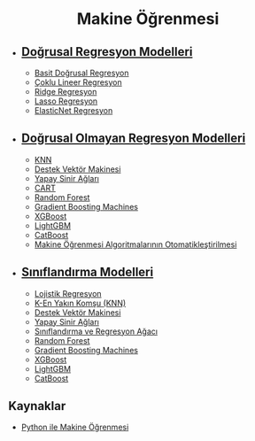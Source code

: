 <h1 align="center"> Makine Öğrenmesi </h1>

* ## [Doğrusal Regresyon Modelleri](https://github.com/kubrakurt/machine_learning_resource/tree/main/1%20-%20Doğrusal%20Regresyon%20Modelleri)
  * [Basit Doğrusal Regresyon](https://github.com/kubrakurt/machine_learning_resource/blob/main/1%20-%20Doğrusal%20Regresyon%20Modelleri/1%20-%20Basit%20Doğrusal%20Regresyon.ipynb)
  * [Çoklu Lineer Regresyon](https://github.com/kubrakurt/machine_learning_resource/blob/main/1%20-%20Doğrusal%20Regresyon%20Modelleri/2%20-%20Çoklu%20Lineer%20Regresyon.ipynb)
  * [Ridge Regresyon](https://github.com/kubrakurt/machine_learning_resource/blob/main/1%20-%20Doğrusal%20Regresyon%20Modelleri/3%20-%20Ridge%20Regresyon.ipynb)
  * [Lasso Regresyon](https://github.com/kubrakurt/machine_learning_resource/blob/main/1%20-%20Doğrusal%20Regresyon%20Modelleri/4%20-%20Lasso%20Regresyon.ipynb)
  * [ElasticNet Regresyon](https://github.com/kubrakurt/machine_learning_resource/blob/main/1%20-%20Doğrusal%20Regresyon%20Modelleri/5%20-%20ElasticNet%20Regresyon.ipynb)

* ## [Doğrusal Olmayan Regresyon Modelleri](https://github.com/kubrakurt/machine_learning_resource/tree/main/2%20-%20Doğrusal%20Olmayan%20Regresyon%20Modelleri)
  * [KNN](https://github.com/kubrakurt/machine_learning_resource/blob/main/2%20-%20Doğrusal%20Olmayan%20Regresyon%20Modelleri/1%20-%20KNN.ipynb)
  * [Destek Vektör Makinesi](https://github.com/kubrakurt/machine_learning_resource/blob/main/2%20-%20Doğrusal%20Olmayan%20Regresyon%20Modelleri/2%20-%20Destek%20Vektör%20Makinesi.ipynb)
  * [Yapay Sinir Ağları](https://github.com/kubrakurt/machine_learning_resource/blob/main/2%20-%20Doğrusal%20Olmayan%20Regresyon%20Modelleri/3%20-%20Yapay%20Sinir%20Ağları.ipynb)
  * [CART](https://github.com/kubrakurt/machine_learning_resource/blob/main/2%20-%20Doğrusal%20Olmayan%20Regresyon%20Modelleri/4%20-%20CART.ipynb)
  * [Random Forest](https://github.com/kubrakurt/machine_learning_resource/blob/main/2%20-%20Doğrusal%20Olmayan%20Regresyon%20Modelleri/5%20-%20Random%20Forest.ipynb)
  * [Gradient Boosting Machines](https://github.com/kubrakurt/machine_learning_resource/blob/main/2%20-%20Doğrusal%20Olmayan%20Regresyon%20Modelleri/6%20-%20Gradient%20Boosting%20Machines.ipynb)
  * [XGBoost](https://github.com/kubrakurt/machine_learning_resource/blob/main/2%20-%20Doğrusal%20Olmayan%20Regresyon%20Modelleri/7%20-%20XGBoost.ipynb)
  * [LightGBM](https://github.com/kubrakurt/machine_learning_resource/blob/main/2%20-%20Doğrusal%20Olmayan%20Regresyon%20Modelleri/8%20-%20LightGBM.ipynb)
  * [CatBoost](https://github.com/kubrakurt/machine_learning_resource/blob/main/2%20-%20Doğrusal%20Olmayan%20Regresyon%20Modelleri/9%20-%20CatBoost.ipynb)
  * [Makine Öğrenmesi Algoritmalarının Otomatikleştirilmesi](https://github.com/kubrakurt/machine_learning_resource/blob/main/2%20-%20Doğrusal%20Olmayan%20Regresyon%20Modelleri/10%20-%20Makine%20Öğrenmesi%20Algoritmalarının%20Otomatikleştirilmesi.ipynb)

* ## [Sınıflandırma Modelleri](https://github.com/kubrakurt/machine_learning_resource/tree/main/3%20-%20Sınıflandırma%20Modelleri)
  * [Lojistik Regresyon](https://github.com/kubrakurt/machine_learning_resource/blob/main/3%20-%20Sınıflandırma%20Modelleri/1%20-%20Lojistik%20Regresyon.ipynb)
  * [K-En Yakın Komşu (KNN)](https://github.com/kubrakurt/machine_learning_resource/blob/main/3%20-%20Sınıflandırma%20Modelleri/2%20-%20K-En%20Yakın%20Komşu%20(KNN).ipynb)
  * [Destek Vektör Makinesi](https://github.com/kubrakurt/machine_learning_resource/blob/main/3%20-%20Sınıflandırma%20Modelleri/3%20-%20Destek%20Vektör%20Makinesi.ipynb)
  * [Yapay Sinir Ağları](https://github.com/kubrakurt/machine_learning_resource/blob/main/3%20-%20Sınıflandırma%20Modelleri/4%20-%20Yapay%20Sinir%20Ağları.ipynb)
  * [Sınıflandırma ve Regresyon Ağacı](https://github.com/kubrakurt/machine_learning_resource/blob/main/3%20-%20Sınıflandırma%20Modelleri/5%20-%20Sınıflandırma%20ve%20Regresyon%20Ağacı.ipynb)
  * [Random Forest](https://github.com/kubrakurt/machine_learning_resource/blob/main/3%20-%20Sınıflandırma%20Modelleri/6%20-%20Random%20Forest.ipynb)
  * [Gradient Boosting Machines](https://github.com/kubrakurt/machine_learning_resource/blob/main/3%20-%20Sınıflandırma%20Modelleri/7%20-%20Gradient%20Boosting%20Machines.ipynb)
  * [XGBoost](https://github.com/kubrakurt/machine_learning_resource/blob/main/3%20-%20Sınıflandırma%20Modelleri/8%20-%20XGBoost.ipynb)
  * [LightGBM](https://github.com/kubrakurt/machine_learning_resource/blob/main/3%20-%20Sınıflandırma%20Modelleri/9%20-%20LightGBM.ipynb)
  * [CatBoost](https://github.com/kubrakurt/machine_learning_resource/blob/main/3%20-%20Sınıflandırma%20Modelleri/10%20-%20CatBoost.ipynb)

## Kaynaklar

* [Python ile Makine Öğrenmesi](https://www.udemy.com/course/python-ile-makine-ogrenmesi/)
